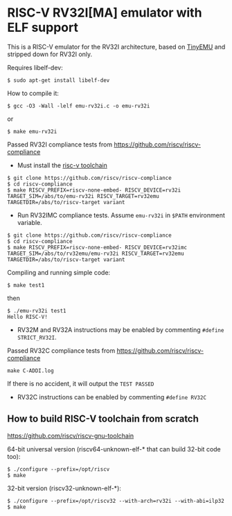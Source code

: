 # RISC-V RV32I[MA] emulator with ELF support

This is a RISC-V emulator for the RV32I architecture, based on [TinyEMU](https://bellard.org/tinyemu/)
and stripped down for RV32I only.

Requires libelf-dev:
```shell
$ sudo apt-get install libelf-dev
```

How to compile it:
```shell
$ gcc -O3 -Wall -lelf emu-rv32i.c -o emu-rv32i
```
or
```shell
$ make emu-rv32i
```

Passed RV32I compliance tests from https://github.com/riscv/riscv-compliance
- Must install the [risc-v toolchain](https://xpack.github.io/riscv-none-embed-gcc/)
```shell
$ git clone https://github.com/riscv/riscv-compliance
$ cd riscv-compliance
$ make RISCV_PREFIX=riscv-none-embed- RISCV_DEVICE=rv32i TARGET_SIM=/abs/to/emu-rv32i RISCV_TARGET=rv32emu TARGETDIR=/abs/to/riscv-target variant
```
- Run RV32IMC compliance tests.
Assume `emu-rv32i` in `$PATH` environment variable.
```shell
$ git clone https://github.com/riscv/riscv-compliance
$ cd riscv-compliance
$ make RISCV_PREFIX=riscv-none-embed- RISCV_DEVICE=rv32imc TARGET_SIM=/abs/to/rv32emu/emu-rv32i RISCV_TARGET=rv32emu TARGETDIR=/abs/to/riscv-target variant
```

Compiling and running simple code:
```shell
$ make test1
```

then
```shell
$ ./emu-rv32i test1
Hello RISC-V!
```

- RV32M and RV32A instructions may be enabled by commenting `#define STRICT_RV32I`.


Passed RV32C compliance tests from https://github.com/riscv/riscv-compliance
```shell
make C-ADDI.log
```
If there is no accident, it will output the `TEST PASSED`


- RV32C instructions can be enabled by commenting `#define RV32C`
## How to build RISC-V toolchain from scratch

https://github.com/riscv/riscv-gnu-toolchain

64-bit universal version (riscv64-unknown-elf-* that can build 32-bit code too):
```shell
$ ./configure --prefix=/opt/riscv
$ make
```

32-bit version (riscv32-unknown-elf-*):
```shell
$ ./configure --prefix=/opt/riscv32 --with-arch=rv32i --with-abi=ilp32
$ make
```
